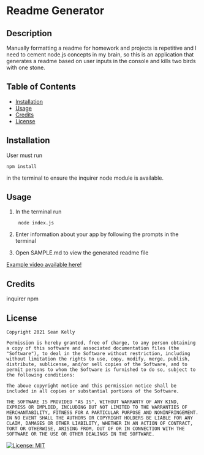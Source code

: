 # Readme Generator

## Description

Manually formatting a readme for homework and projects is repetitive and I need to cement node.js concepts in my brain, so this is an application that generates a readme based on user inputs in the console and kills two birds with one stone. 

## Table of Contents

- [Installation](#installation)
- [Usage](#usage)
- [Credits](#credits)
- [License](#license)

## Installation

User must run

    npm install

<p>in the terminal to ensure the inquirer node module is available.</p>

## Usage

1. In the terminal run

        node index.js

2. Enter information about your app by following the prompts in the terminal
3. Open SAMPLE.md to view the generated readme file

[Example video available here!](https://google.com)

## Credits

inquirer npm

## License

    Copyright 2021 Sean Kelly

    Permission is hereby granted, free of charge, to any person obtaining a copy of this software and associated documentation files (the "Software"), to deal in the Software without restriction, including without limitation the rights to use, copy, modify, merge, publish, distribute, sublicense, and/or sell copies of the Software, and to permit persons to whom the Software is furnished to do so, subject to the following conditions:

    The above copyright notice and this permission notice shall be included in all copies or substantial portions of the Software.

    THE SOFTWARE IS PROVIDED "AS IS", WITHOUT WARRANTY OF ANY KIND, EXPRESS OR IMPLIED, INCLUDING BUT NOT LIMITED TO THE WARRANTIES OF MERCHANTABILITY, FITNESS FOR A PARTICULAR PURPOSE AND NONINFRINGEMENT. IN NO EVENT SHALL THE AUTHORS OR COPYRIGHT HOLDERS BE LIABLE FOR ANY CLAIM, DAMAGES OR OTHER LIABILITY, WHETHER IN AN ACTION OF CONTRACT, TORT OR OTHERWISE, ARISING FROM, OUT OF OR IN CONNECTION WITH THE SOFTWARE OR THE USE OR OTHER DEALINGS IN THE SOFTWARE.

[![License: MIT](https://img.shields.io/badge/License-MIT-yellow.svg)](https://opensource.org/licenses/MIT)

